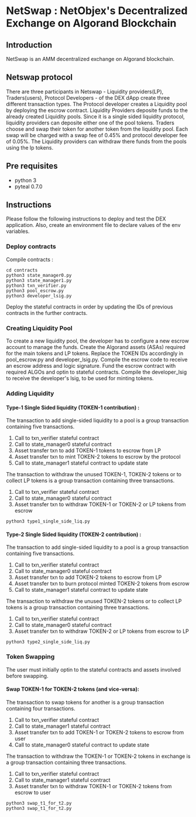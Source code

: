 # NetSwap : NetObjex's Decentralized Exchange on Algorand Blockchain
## Introduction
NetSwap is an AMM decentralized exchange on Algorand blockchain.
## Netswap protocol
There are three participants in Netswap - Liquidity providers(LP), Traders(users), Protocol Developers - of the DEX dApp create three different transaction types. The Protocol developer creates a Liquidity pool by deploying the escrow contract. Liquidity Providers deposite funds to the already created Liquidity pools. Since it is a single sided liquidity protocol, liquidity providers can deposite either one of the pool tokens. Traders choose and swap their token for another token from the liquidity pool. Each swap will be charged with a swap fee of 0.45% and protocol developer fee of 0.05%. The Liquidity providers can withdraw there funds from the pools using the lp tokens.


## Pre requisites
- python 3
- pyteal 0.7.0

## Instructions
Please follow the following instructions to deploy and test the DEX application. Also, create an environment file to declare values of the env variables. 

### Deploy contracts
Compile contracts :
```
cd contracts
python3 state_manager0.py
python3 state_manager1.py
python3 txn_verifier.py
python3 pool_escrow.py
python3 developer_lsig.py
```
Deploy the stateful contracts in order by updating the IDs of previous contracts in the further contracts. 


### Creating Liquidity Pool
To create a new liquidity pool, the developer has to configure a new escrow account to manage the funds. Create the Algorand assets (ASAs) required for the main tokens and LP tokens. Replace the TOKEN IDs accordingly in pool_escrow.py and developer_lsig.py. 
Compile the escrow code to receive an escrow address and logic signature. Fund the escrow contract with required ALGOs and optin to stateful contracts.
Compile the developer_lsig to receive the developer's lsig, to be used for minting tokens.


### Adding Liquidity
#### Type-1 Single Sided liquidity (TOKEN-1 contribution) :
The transaction to add single-sided liquidity to a pool is a group transaction containing five transactions. 
1. Call to txn_verifier stateful contract
2. Call to state_manager0 stateful contract
3. Asset transfer txn to add TOKEN-1 tokens to escrow from LP
4. Asset transfer txn to mint TOKEN-2 tokens to escrow by the protocol
5. Call to state_manager1 stateful contract to update state

The transaction to withdraw the unused TOKEN-1, TOKEN-2 tokens or to collect LP tokens is a group transaction containing three transactions. 
1. Call to txn_verifier stateful contract
2. Call to state_manager0 stateful contract
3. Asset transfer txn to withdraw TOKEN-1 or TOKEN-2 or LP tokens from escrow 

```
python3 type1_single_side_liq.py
```

#### Type-2 Single Sided liquidity (TOKEN-2 contribution) :
The transaction to add single-sided liquidity to a pool is a group transaction containing five transactions. 
1. Call to txn_verifier stateful contract
2. Call to state_manager0 stateful contract
3. Asset transfer txn to add TOKEN-2 tokens to escrow from LP
4. Asset transfer txn to burn protocol minted TOKEN-2 tokens from escrow 
5. Call to state_manager1 stateful contract to update state

The transaction to withdraw the unused TOKEN-2 tokens or to collect LP tokens is a group transaction containing three transactions. 
1. Call to txn_verifier stateful contract
2. Call to state_manager0 stateful contract
3. Asset transfer txn to withdraw TOKEN-2 or LP tokens from escrow to LP 

```
python3 type2_single_side_liq.py
```


### Token Swapping
The user must initially optin to the stateful contracts and assets involved before swapping.  

#### Swap TOKEN-1 for TOKEN-2 tokens (and vice-versa):
The transaction to swap tokens for another is a group transaction containing four transactions. 
1. Call to txn_verifier stateful contract
2. Call to state_manager1 stateful contract
3. Asset transfer txn to add TOKEN-1 or TOKEN-2 tokens to escrow from user
4. Call to state_manager0 stateful contract to update state

The transaction to withdraw the TOKEN-1 or TOKEN-2 tokens in exchange is a group transaction containing three transactions. 
1. Call to txn_verifier stateful contract
2. Call to state_manager1 stateful contract
3. Asset transfer txn to withdraw TOKEN-1 or TOKEN-2 tokens from escrow to user

```
python3 swap_t1_for_t2.py
python3 swap_t1_for_t2.py
```




